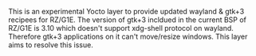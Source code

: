 This is an experimental Yocto layer to provide updated wayland &
gtk+3 recipees for RZ/G1E.
The version of gtk+3 incldued in the current BSP of RZ/G1E is 3.10
which doesn't support xdg-shell protocol on wayland. Therefore
gtk+3 applications on it can't move/resize windows. This layer
aims to resolve this issue.

